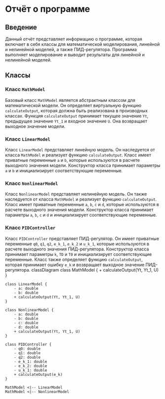 # Отчёт о программе

## Введение

Данный отчёт представляет информацию о программе, которая включает в себя классы для математической моделирования, линейной и нелинейной моделей, а также ПИД-регулятора. Программа выполняет моделирование и выводит результаты для линейной и нелинейной моделей.

## Классы

### Класс `MathModel`

Базовый класс `MathModel` является абстрактным классом для математической модели. Он определяет виртуальную функцию `calculateOutput`, которая должна быть реализована в производных классах. Функция `calculateOutput` принимает текущее значение `Yt`, предыдущее значение `Yt_1` и входное значение `U`. Она возвращает выходное значение модели.

### Класс `LinearModel`

Класс `LinearModel` представляет линейную модель. Он наследуется от класса `MathModel` и реализует функцию `calculateOutput`. Класс имеет приватные переменные `a` и `b`, которые используются в расчете выходного значения модели. Конструктор класса принимает параметры `a` и `b` и инициализирует соответствующие переменные.

### Класс `NonlinearModel`

Класс `NonlinearModel` представляет нелинейную модель. Он также наследуется от класса `MathModel` и реализует функцию `calculateOutput`. Класс имеет приватные переменные `a`, `b`, `c` и `d`, которые используются в расчете выходного значения модели. Конструктор класса принимает параметры `a`, `b`, `c` и `d` и инициализирует соответствующие переменные.

### Класс `PIDController`

Класс `PIDController` представляет ПИД-регулятор. Он имеет приватные переменные `q0`, `q1`, `q2`, `e_k_1`, `e_k_2` и `u_k_1`, которые используются в расчете выходного значения ПИД-регулятора. Конструктор класса принимает параметры `k`, `TD` и `T0` и инициализирует соответствующие переменные. Класс также определяет функцию `calculateOutput`, которая принимает ошибку `e_k` и возвращает выходное значение ПИД-регулятора.
classDiagram
    class MathModel {
        + calculateOutput(Yt, Yt_1, U)
    }

    class LinearModel {
        - a: double
        - b: double
        + calculateOutput(Yt, Yt_1, U)
    }

    class NonlinearModel {
        - a: double
        - b: double
        - c: double
        - d: double
        + calculateOutput(Yt, Yt_1, U)
    }

    class PIDController {
        - q0: double
        - q1: double
        - q2: double
        - e_k_1: double
        - e_k_2: double
        - u_k_1: double
        + calculateOutput(e_k)
    }

    MathModel <|-- LinearModel
    MathModel <|-- NonlinearModel